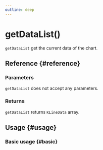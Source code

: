 ```yaml
---
outline: deep
---
```


# getDataList()
`getDataList` get the current data of the chart.

## Reference {#reference}
<!--@include: @/@views/api/references/instance/getDataList.md-->

### Parameters
`getDataList` does not accept any parameters.

### Returns
`getDataList` returns `KLineData` array.

## Usage {#usage}
<script setup>
import GetDataList from '../../../@views/api/samples/getDataList/index.vue'
</script>

### Basic usage {#basic}
<GetDataList/>
